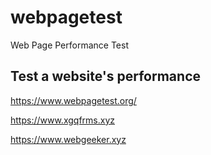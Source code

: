 # webpagetest  

Web Page Performance Test

## Test a website's performance  

https://www.webpagetest.org/  





https://www.xgqfrms.xyz


https://www.webgeeker.xyz  






